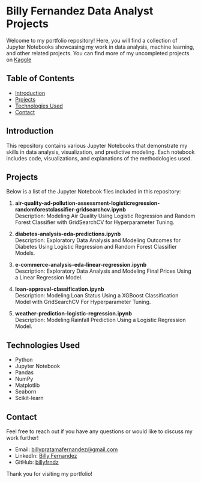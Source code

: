 # Billy Fernandez Data Analyst Projects

Welcome to my portfolio repository! Here, you will find a collection of Jupyter Notebooks showcasing my work in data analysis, machine learning, and other related projects. 
You can find more of my uncompleted projects on [Kaggle](https://www.kaggle.com/billyfernandez/code)

## Table of Contents

- [Introduction](#introduction)
- [Projects](#projects)
- [Technologies Used](#technologies-used)
- [Contact](#contact)

## Introduction

This repository contains various Jupyter Notebooks that demonstrate my skills in data analysis, visualization, and predictive modeling. Each notebook includes code, visualizations, and explanations of the methodologies used.

## Projects

Below is a list of the Jupyter Notebook files included in this repository:

1. **air-quality-ad-pollution-assessment-logisticregression-randomforestclassifier-gridsearchcv.ipynb**  
   Description: Modeling Air Quality Using Logistic Regression and Random Forest Classifier with GridSearchCV for Hyperparameter Tuning.

2. **diabetes-analysis-eda-predictions.ipynb**  
   Description: Exploratory Data Analysis and Modeling Outcomes for Diabetes Using Logistic Regression and Random Forest Classifier Models.

3. **e-commerce-analysis-eda-linear-regression.ipynb**  
   Description: Exploratory Data Analysis and Modeling Final Prices Using a Linear Regression Model.

4. **loan-approval-classification.ipynb**  
   Description: Modeling Loan Status Using a XGBoost Classification Model with GridSearchCV For Hyperparameter Tuning.
   
4. **weather-prediction-logistic-regression.ipynb**  
Description: Modeling Rainfall Prediction Using a Logistic Regression Model.

## Technologies Used

- Python
- Jupyter Notebook
- Pandas
- NumPy
- Matplotlib
- Seaborn
- Scikit-learn
  
## Contact

Feel free to reach out if you have any questions or would like to discuss my work further!

- Email: billypratamafernandez@gmail.com
- LinkedIn: [Billy Fernandez](https://www.linkedin.com/in/billy-fernandez)
- GitHub: [billyfrndz](https://github.com/billyfrndz)

Thank you for visiting my portfolio!

